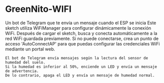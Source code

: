 # GreenNito-WIFI
Un bot de Telegram que te envía un mensaje cuando el ESP se inicia
Este sketch utiliza WiFiManager para configurar dinámicamente la conexión WiFi.
    Después de cargar el sketch, busca y conecta automáticamente a la red WiFi 
    guardada previamente. Si no puede conectarse, crea un punto de acceso 'AutoConnectAP'
    para que puedas configurar las credenciales WiFi mediante un portal web.

    El bot de Telegram envía mensajes según la lectura del sensor de humedad del suelo.
    Si la humedad es inferior al 50%, enciende un LED y envía un mensaje de advertencia.
    De lo contrario, apaga el LED y envía un mensaje de humedad normal.
